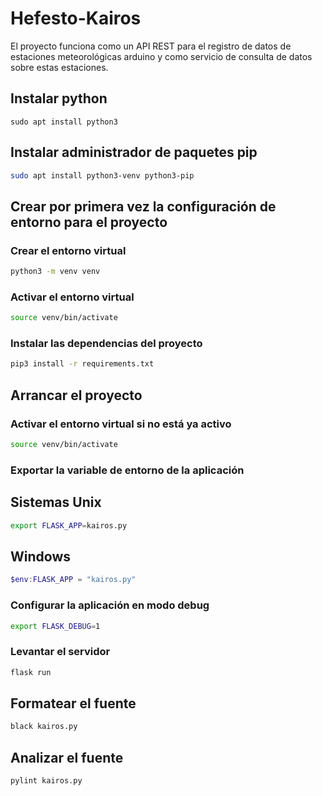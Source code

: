 # Hefesto-Kairos

El proyecto funciona como un API REST para el registro de datos de estaciones meteorológicas arduino y como servicio de consulta de datos sobre estas estaciones.

## Instalar python

  ```console
  sudo apt install python3
  ```

## Instalar administrador de paquetes pip

  ```bash
  sudo apt install python3-venv python3-pip
  ```

## Crear por primera vez la configuración de entorno para el proyecto

### Crear el entorno virtual

  ```bash
  python3 -m venv venv
  ```

### Activar el entorno virtual

```bash
source venv/bin/activate
```

### Instalar las dependencias del proyecto

  ```bash
  pip3 install -r requirements.txt
  ```

## Arrancar el proyecto

### Activar el entorno virtual si no está ya activo

```bash
source venv/bin/activate
```

### Exportar la variable de entorno de la aplicación

## Sistemas Unix
```bash
export FLASK_APP=kairos.py
```

## Windows

```powershell
$env:FLASK_APP = "kairos.py"
```

### Configurar la aplicación en modo debug

```bash
export FLASK_DEBUG=1
```

### Levantar el servidor

```bash
flask run
```

## Formatear el fuente

  ```bash
  black kairos.py
  ```

## Analizar el fuente

  ```bash
  pylint kairos.py
  ```
